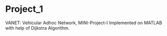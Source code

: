 # Project_1
VANET: Vehicular Adhoc Network, MINI-Project-I
Implemented on MATLAB with help of Dijkstra Algorithm.
